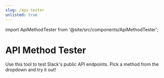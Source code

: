 ```yaml
---
slug: /api-tester
unlisted: true
---
```

import ApiMethodTester from '@site/src/components/ApiMethodTester';


# API Method Tester 

Use this tool to test Slack's public API endpoints. Pick a method from the dropdown and try it out!

<ApiMethodTester />